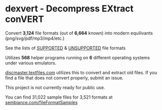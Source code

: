 # dexvert - **D**ecompress **EX**tract con**VERT**
Convert **3,124** file formats (out of **6,664** known) into modern equilivants (png/svg/pdf/mp3/mp4/etc.)

See the lists of [SUPPORTED](SUPPORTED.md) & [UNSUPPORTED](UNSUPPORTED.md) file formats

Utilizes **568** helper programs running on **6** different operating systems under various emulators.

[discmaster.textfiles.com](http://discmaster.textfiles.com/) utilizes this to convert and extract old files. If you find a file that does not convert properly, submit an issue.

This project is not currently ready for public use.

You can find 31,022 sample files for 3,521 formats at [sembiance.com/fileFormatSamples](https://sembiance.com/fileFormatSamples/)
